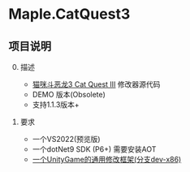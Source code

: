 # Maple.CatQuest3

## 项目说明

0.  描述

      -  [猫咪斗恶龙3 Cat Quest III](https://store.steampowered.com/app/2305840/3_Cat_Quest_III/) 修改器源代码
      -  DEMO 版本(Obsolete)
      -  支持1.1.3版本+
1.  要求

    -  一个VS2022(预览版)
    -  一个dotNet9 SDK (P6+) 需要安装AOT
    -  [一个UnityGame的通用修改框架(分支dev-x86)](https://github.com/blackmaple/Maple.MonoGameAssistant)
